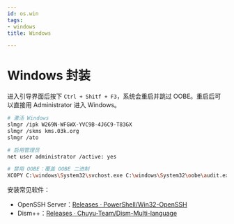 ```yaml
---
id: os.win
tags:
- windows
title: Windows

---
```

# Windows 封装
进入引导界面后按下 `Ctrl + Shitf + F3`，系统会重启并跳过 OOBE。重启后可以直接用 Administrator 进入 Windows。

```bash
# 激活 Windows
slmgr /ipk W269N-WFGWX-YVC9B-4J6C9-T83GX
slmgr /skms kms.03k.org
slmgr /ato

# 启用管理员
net user administrator /active: yes

# 禁用 OOBE：覆盖 OOBE 二进制
XCOPY C:\windows\System32\svchost.exe C:\windows\System32\oobe\audit.exe /X
```

安装常见软件：

+ OpenSSH Server：[Releases · PowerShell/Win32-OpenSSH](https://github.com/PowerShell/Win32-OpenSSH/releases)
+ Dism++：[Releases · Chuyu-Team/Dism-Multi-language](https://github.com/Chuyu-Team/Dism-Multi-language/releases)



